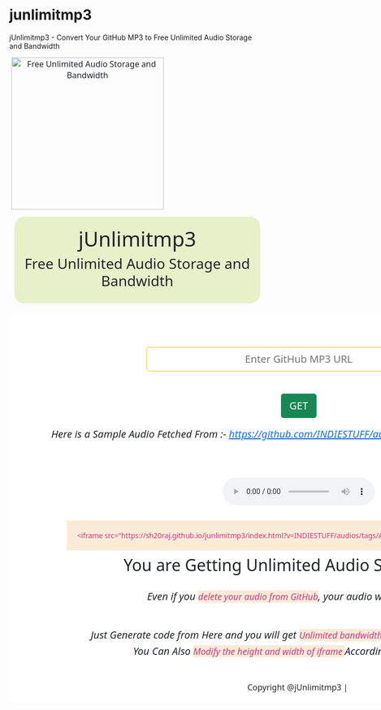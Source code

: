 # junlimitmp3
jUnlimitmp3 - Convert Your GitHub MP3 to Free Unlimited Audio Storage and Bandwidth 

<p>&nbsp;<img alt="Free Unlimited Audio Storage and Bandwidth " src="https://cdn.jsdelivr.net/gh/SH20RAJ/junlimitmp3/logo.png" srcset="" style="box-sizing: border-box; color: #212529; font-family: system-ui, -apple-system, &quot;Segoe UI&quot;, Roboto, &quot;Helvetica Neue&quot;, Arial, &quot;Noto Sans&quot;, &quot;Liberation Sans&quot;, sans-serif, &quot;Apple Color Emoji&quot;, &quot;Segoe UI Emoji&quot;, &quot;Segoe UI Symbol&quot;, &quot;Noto Color Emoji&quot;; font-size: 16px; text-align: center; vertical-align: middle;" width="300px" /></p><header style="background: rgb(230, 240, 201); border-radius: 20px; box-sizing: border-box; color: #212529; font-family: system-ui, -apple-system, &quot;Segoe UI&quot;, Roboto, &quot;Helvetica Neue&quot;, Arial, &quot;Noto Sans&quot;, &quot;Liberation Sans&quot;, sans-serif, &quot;Apple Color Emoji&quot;, &quot;Segoe UI Emoji&quot;, &quot;Segoe UI Symbol&quot;, &quot;Noto Color Emoji&quot;; font-size: 16px; margin: 10px; padding: 20px; text-align: center;"><h1 style="box-sizing: border-box; font-size: 2.5rem; font-weight: 500; line-height: 1.2; margin-bottom: 0.5rem; margin-top: 0px;">jUnlimitmp3</h1><h3 style="box-sizing: border-box; font-size: 1.75rem; font-weight: 500; line-height: 1.2; margin-bottom: 0.5rem; margin-top: 0px;">Free Unlimited Audio Storage and Bandwidth</h3></header><div class="container" style="background-color: white; box-sizing: border-box; color: #212529; font-family: system-ui, -apple-system, &quot;Segoe UI&quot;, Roboto, &quot;Helvetica Neue&quot;, Arial, &quot;Noto Sans&quot;, &quot;Liberation Sans&quot;, sans-serif, &quot;Apple Color Emoji&quot;, &quot;Segoe UI Emoji&quot;, &quot;Segoe UI Symbol&quot;, &quot;Noto Color Emoji&quot;; font-size: 16px; margin-left: auto; margin-right: auto; margin-top: 20px; max-width: 1140px; padding-left: var(--bs-gutter-x,0.75rem); padding-right: var(--bs-gutter-x,0.75rem); text-align: center; width: 1140px;"><br style="box-sizing: border-box;" /><br style="box-sizing: border-box;" /><br style="box-sizing: border-box;" /><input class="btn btn-outline-warning btn-lg btn-block" id="ghurl" name="ghurl" placeholder="Enter GitHub MP3 URL" style="border-color: rgb(255, 193, 7); border-radius: 0.3rem; border-style: solid; border-width: 1px; color: #ffc107; cursor: pointer; font-family: inherit; font-size: 20px; line-height: 1.5; margin: 0px; padding: 0.5rem 1rem; text-align: center; transition: color 0.15s ease-in-out 0s, background-color 0.15s ease-in-out 0s, border-color 0.15s ease-in-out 0s, box-shadow 0.15s ease-in-out 0s; user-select: none; vertical-align: middle; width: 600px;" type="text" /><br style="box-sizing: border-box;" /><br style="box-sizing: border-box;" /><br style="box-sizing: border-box;" /><button class="btn btn-success btn-lg btn-block" style="appearance: button; background-color: #198754; border-color: rgb(25, 135, 84); border-radius: 0.3rem; border-style: solid; border-width: 1px; color: white; cursor: pointer; font-family: inherit; font-size: 1.25rem; line-height: 1.5; margin: 0px; padding: 0.5rem 1rem; transition: color 0.15s ease-in-out 0s, background-color 0.15s ease-in-out 0s, border-color 0.15s ease-in-out 0s, box-shadow 0.15s ease-in-out 0s; user-select: none; vertical-align: middle;">GET</button><div class="audiocont" style="box-sizing: border-box; padding: 20px;"><h5 style="box-sizing: border-box; font-size: 1.25rem; font-weight: 500; line-height: 1.2; margin-bottom: 0.5rem; margin-top: 0px;">Here is a Sample Audio Fetched From :-&nbsp;<a href="https://github.com/INDIESTUFF/audios/blob/main/tags/About-Me.mp3" style="box-sizing: border-box; color: #0d6efd;">https://github.com/INDIESTUFF/audios/blob/main/tags/About-Me.mp3</a></h5><br style="box-sizing: border-box;" /><br style="box-sizing: border-box;" /><br style="box-sizing: border-box;" /><div class="audio" style="box-sizing: border-box;"><audio controls="" id="audio" style="box-sizing: border-box;"></audio></div></div><div class="code" style="box-sizing: border-box;"><code id="code" style="background: antiquewhite; box-sizing: border-box; color: #d63384; direction: ltr; display: inline-block; font-family: var(--bs-font-monospace); font-size: 0.875em; margin: 10px; overflow-wrap: break-word; padding: 20px; unicode-bidi: bidi-override;">&lt;iframe src="https://sh20raj.github.io/junlimitmp3/index.html?v=INDIESTUFF/audios/tags/About-Me.mp3" width="300px" &gt;&lt;/iframe&gt;</code></div><div id="about" style="box-sizing: border-box;"><h2 style="box-sizing: border-box; font-size: 2rem; font-weight: 500; line-height: 1.2; margin-bottom: 0.5rem; margin-top: 0px;">You are Getting Unlimited Audio Storage Here</h2><br style="box-sizing: border-box;" /><h5 style="box-sizing: border-box; font-size: 1.25rem; font-weight: 500; line-height: 1.2; margin-bottom: 0.5rem; margin-top: 0px;">Even if you&nbsp;<code style="background: antiquewhite; box-sizing: border-box; color: #d63384; direction: ltr; font-family: var(--bs-font-monospace); font-size: 0.875em; overflow-wrap: break-word; unicode-bidi: bidi-override;">delete your audio from GitHub</code>, your audio will still be saved</h5><br style="box-sizing: border-box;" /><br style="box-sizing: border-box;" /><h5 style="box-sizing: border-box; font-size: 1.25rem; font-weight: 500; line-height: 1.2; margin-bottom: 0.5rem; margin-top: 0px;">Just Generate code from Here and you will get&nbsp;<code style="background: antiquewhite; box-sizing: border-box; color: #d63384; direction: ltr; font-family: var(--bs-font-monospace); font-size: 0.875em; overflow-wrap: break-word; unicode-bidi: bidi-override;">Unlimited bandwidth and Storage for Your Audio File</code></h5><h5 style="box-sizing: border-box; font-size: 1.25rem; font-weight: 500; line-height: 1.2; margin-bottom: 0.5rem; margin-top: 0px;">You Can Also&nbsp;<code style="background: antiquewhite; box-sizing: border-box; color: #d63384; direction: ltr; font-family: var(--bs-font-monospace); font-size: 0.875em; overflow-wrap: break-word; unicode-bidi: bidi-override;">Modify the height and width of iframe&nbsp;</code>According to your Website.</h5><img alt="" src="https://sh20raj.github.io/junlimitmp3/unlimited.PNG" srcset="" style="box-sizing: border-box; vertical-align: middle;" /></div><footer style="box-sizing: border-box; margin: 20px; padding: 20px;">Copyright @jUnlimitmp3 |&nbsp;</footer></div>
